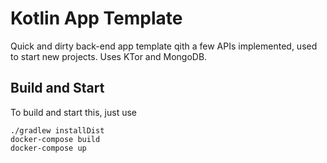# Kotlin App Template

Quick and dirty back-end app template qith a few APIs implemented, used to start new projects.
Uses KTor and MongoDB.

## Build and Start

To build and start this, just use
```shell
./gradlew installDist
docker-compose build
docker-compose up
```